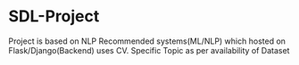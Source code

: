 # SDL-Project
Project is based on NLP Recommended systems(ML/NLP) 
which hosted on Flask/Django(Backend) uses CV. 
Specific Topic as per availability of Dataset
